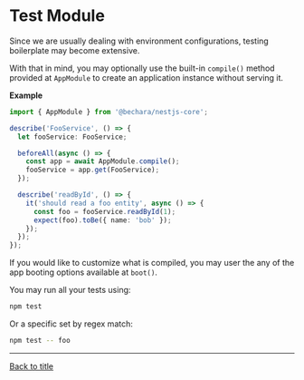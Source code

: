 # Test Module

Since we are usually dealing with environment configurations, testing boilerplate may become extensive.

With that in mind, you may optionally use the built-in `compile()` method provided at `AppModule` to create an application instance without serving it.

**Example**

```ts
import { AppModule } from '@bechara/nestjs-core';

describe('FooService', () => {
  let fooService: FooService;

  beforeAll(async () => {
    const app = await AppModule.compile();
    fooService = app.get(FooService);
  });

  describe('readById', () => {
    it('should read a foo entity', async () => {
      const foo = fooService.readById(1);
      expect(foo).toBe({ name: 'bob' });
    });
  });
});
```

If you would like to customize what is compiled, you may user the any of the app booting options available at `boot()`. 

You may run all your tests using:

```sh
npm test
```

Or a specific set by regex match:

```sh
npm test -- foo
```

---

[Back to title](../README.md)
